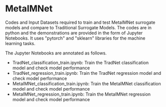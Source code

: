 # MetaIMNet
Codes and Input Datasets required to train and test MetaIMNet surrogate models and compare to Traditional Surrogate Models.
The codes are in python and the demonstrations are provided in the form of Jupyter Notebooks. It uses "pytorch" and "sklearn" libraries for the machine learning tasks.

The Jupyter Notebooks are annotated as follows. 
  * TradNet_classification_train.ipynb: Train the TradNet classification model and check model performance
  * TradNet_regression_train.ipynb: Train the TradNet regression model and check model performance
  * MetaIMNet_classification_train.ipynb: Train the MetaIMNet classification model and check model performance
  * MetaIMNet_regression_train.ipynb: Train the MetaIMNet regression model and check model performance
